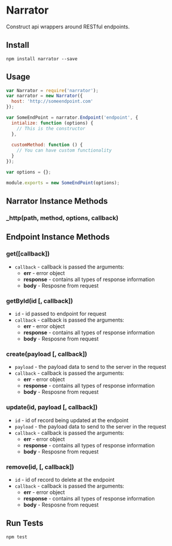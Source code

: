 # Narrator

Construct api wrappers around RESTful endpoints.

## Install

```
npm install narrator --save
```

## Usage

```javascript
var Narrator = require('narrator');
var narrator = new Narrator({
  host: 'http://someendpoint.com'
});

var SomeEndPoint = narrator.Endpoint('endpoint', {
  intialize: function (options) {
    // This is the constructor
  },
  
  customMethod: function () {
    // You can have custom functionality
  }
});

var options = {};

module.exports = new SomeEndPoint(options);
```

## Narrator Instance Methods

### _http(path, method, options, callback)

## Endpoint Instance Methods

### get([callback])

* ` callback ` - callback is passed the arguments:
  * **err** - error object
  * **response** - contains all types of response information
  * **body** - Resposne from request

### getById(id [, callback])

* ` id ` - id passed to endpoint for request
* ` callback ` - callback is passed the arguments:
  * **err** - error object
  * **response** - contains all types of response information
  * **body** - Resposne from request

### create(payload [, callback])

* ` payload ` - the payload data to send to the server in the request
* ` callback ` - callback is passed the arguments:
  * **err** - error object
  * **response** - contains all types of response information
  * **body** - Resposne from request

### update(id, payload [, callback])

* ` id ` - id of record being updated at the endpoint
* ` payload ` - the payload data to send to the server in the request
* ` callback ` - callback is passed the arguments:
  * **err** - error object
  * **response** - contains all types of response information
  * **body** - Resposne from request

### remove(id, [, callback])

* ` id ` - id of record to delete at the endpoint
* ` callback ` - callback is passed the arguments:
  * **err** - error object
  * **response** - contains all types of response information
  * **body** - Resposne from request


## Run Tests

```
npm test
```
